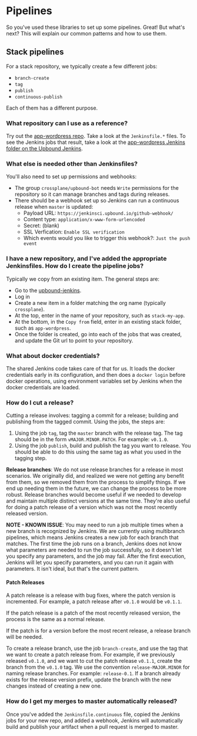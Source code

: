 # Pipelines

So you've used these libraries to set up some pipelines. Great! But
what's next? This will explain our common patterns and how to use them.

## Stack pipelines

For a stack repository, we typically create a few different jobs:

* `branch-create`
* `tag`
* `publish`
* `continuous-publish`

Each of them has a different purpose.

### What repository can I use as a reference?

Try out the [app-wordpress
repo](https://github.com/crossplane/app-wordpress).
Take a look at the `Jenkinsfile.*` files. To see the Jenkins jobs that
result, take a look at the [app-wordpress Jenkins folder on the Upbound
Jenkins](https://jenkinsci.upbound.io/job/crossplane/job/app-wordpress/).

### What else is needed other than Jenkinsfiles?

You'll also need to set up permissions and webhooks:

* The group `crossplane/upbound-bot` needs `Write` permissions for the
  repository so it can manage branches and tags during releases.
* There should be a webhook set up so Jenkins can run a continuous
  release when `master` is updated:
  - Payload URL: `https://jenkinsci.upbound.io/github-webhook/`
  - Content type: `application/x-www-form-urlencoded`
  - Secret: (blank)
  - SSL Verfication: `Enable SSL verification`
  - Which events would you like to trigger this webhook?: `Just the push event`


### I have a new repository, and I've added the appropriate Jenkinsfiles. How do I create the pipeline jobs?

Typically we copy from an existing item. The general steps are:

* Go to the [upbound-jenkins].
* Log in
* Create a new item in a folder matching the org name (typically
  `crossplane`).
* At the top, enter in the name of your repository, such as
  `stack-my-app`.
* At the bottom, in the `Copy from` field, enter in an existing stack
  folder, such as `app-wordpress`.
* Once the folder is created, go into each of the jobs that was created,
  and update the Git url to point to your repository.

### What about docker credentials?

The shared Jenkins code takes care of that for us. It loads the docker
credentials early in its configuration, and then does a `docker login`
before docker operations, using environment variables set by Jenkins
when the docker credentials are loaded.

### How do I cut a release?

Cutting a release involves: tagging a commit for a release; building and
publishing from the tagged commit. Using the jobs, the steps are:

1. Using the job `tag`, tag the `master` branch with the release tag.
   The tag should be in the form `vMAJOR.MINOR.PATCH`. For example:
   `v0.1.0`.
2. Using the job `publish`, build and publish the tag you want to
   release. You should be able to do this using the same tag as what you
   used in the tagging step.

**Release branches**: We do not use release branches for a release in
most scenarios. We originally did, and realized we were not getting any
benefit from them, so we removed them from the process to simplify
things. If we end up needing them in the future, we can change the
process to be more robust. Release branches would become useful if we
needed to develop and maintain multiple distinct versions at the same
time. They're also useful for doing a patch release of a version which
was not the most recently released version.

**NOTE - KNOWN ISSUE**: You may need to run a job multiple times when a
new branch is recognized by Jenkins. We are currently using multibranch
pipelines, which means Jenkins creates a new job for each branch that
matches. The first time the job runs on a branch, Jenkins does not know
what parameters are needed to run the job successfully, so it doesn't
let you specify any parameters, and the job may fail. After the first
execution, Jenkins will let you specify parameters, and you can run it
again with parameters. It isn't ideal, but that's the current pattern.

#### Patch Releases

A patch release is a release with bug fixes, where the patch version is
incremented. For example, a patch release after `v0.1.0` would be
`v0.1.1`.

If the patch release is a patch of the most recently released version,
the process is the same as a normal release.

If the patch is for a version before the most recent release, a release
branch will be needed.

To create a release branch, use the job `branch-create`, and use the
tag that we want to create a patch release from. For example, if we
previously released `v0.1.0`, and we want to cut the patch release
`v0.1.1`, create the branch from the `v0.1.0` tag. We use the convention
`release-MAJOR.MINOR` for naming release branches. For example:
`release-0.1`. If a branch already exists for the release version
prefix, update the branch with the new changes instead of creating a new
one.

### How do I get my merges to master automatically released?

Once you've added the `Jenkinsfile.continuous` file, copied the
Jenkins jobs for your new repo, and added a webhook, Jenkins will
automatically build and publish your artifact when a pull request is
merged to master.

<!-- Reference-style links -->
[upbound-jenkins]: https://jenkinsci.upbound.io/job/crossplane/

